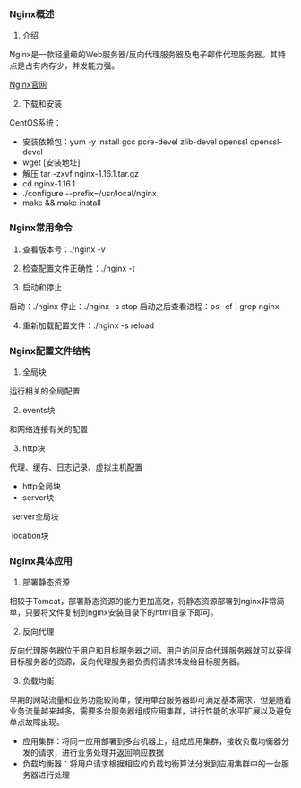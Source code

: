 ### Nginx概述

1. 介绍

Nginx是一款轻量级的Web服务器/反向代理服务器及电子邮件代理服务器。其特点是占有内存少，并发能力强。

[Nginx官网](www.nginx.org)

2. 下载和安装

CentOS系统：

- 安装依赖包：yum -y install gcc pcre-devel zlib-devel openssl openssl-devel
- wget [安装地址]
- 解压 tar -zxvf nginx-1.16.1.tar.gz
- cd nginx-1.16.1
- ./configure --prefix=/usr/local/nginx
- make && make install

### Nginx常用命令

1. 查看版本号：./nginx -v
2. 检查配置文件正确性：./nginx -t

3. 启动和停止

启动：./nginx   停止：./nginx -s stop   启动之后查看进程：ps -ef | grep nginx

4. 重新加载配置文件：./nginx -s reload

### Nginx配置文件结构

1. 全局块

运行相关的全局配置

2. events块

和网络连接有关的配置

3. http块

代理、缓存、日志记录、虚拟主机配置

+ http全局块
+ server块

​			server全局块

​			location块

### Nginx具体应用

1. 部署静态资源

相较于Tomcat，部署静态资源的能力更加高效，将静态资源部署到nginx非常简单，只要将文件复制到nginx安装目录下的html目录下即可。

2. 反向代理

反向代理服务器位于用户和目标服务器之间，用户访问反向代理服务器就可以获得目标服务器的资源，反向代理服务器负责将请求转发给目标服务器。

3. 负载均衡

早期的网站流量和业务功能较简单，使用单台服务器即可满足基本需求，但是随着业务流量越来越多，需要多台服务器组成应用集群，进行性能的水平扩展以及避免单点故障出现。

+ 应用集群：将同一应用部署到多台机器上，组成应用集群，接收负载均衡器分发的请求，进行业务处理并返回响应数据
+ 负载均衡器：将用户请求根据相应的负载均衡算法分发到应用集群中的一台服务器进行处理